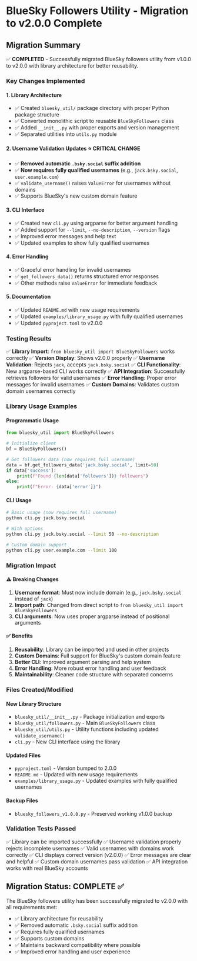 # BlueSky Followers Utility - Migration to v2.0.0 Complete

## Migration Summary

✅ **COMPLETED** - Successfully migrated BlueSky followers utility from v1.0.0 to v2.0.0 with library architecture for better reusability.

### Key Changes Implemented

#### 1. **Library Architecture**
- ✅ Created `bluesky_util/` package directory with proper Python package structure
- ✅ Converted monolithic script to reusable `BlueSkyFollowers` class
- ✅ Added `__init__.py` with proper exports and version management
- ✅ Separated utilities into `utils.py` module

#### 2. **Username Validation Updates** ⭐ **CRITICAL CHANGE**
- ✅ **Removed automatic `.bsky.social` suffix addition**
- ✅ **Now requires fully qualified usernames** (e.g., `jack.bsky.social`, `user.example.com`)
- ✅ `validate_username()` raises `ValueError` for usernames without domains
- ✅ Supports BlueSky's new custom domain feature

#### 3. **CLI Interface**
- ✅ Created new `cli.py` using argparse for better argument handling
- ✅ Added support for `--limit`, `--no-description`, `--version` flags
- ✅ Improved error messages and help text
- ✅ Updated examples to show fully qualified usernames

#### 4. **Error Handling**
- ✅ Graceful error handling for invalid usernames
- ✅ `get_followers_data()` returns structured error responses
- ✅ Other methods raise `ValueError` for immediate feedback

#### 5. **Documentation**
- ✅ Updated `README.md` with new usage requirements
- ✅ Updated `examples/library_usage.py` with fully qualified usernames
- ✅ Updated `pyproject.toml` to v2.0.0

### Testing Results

✅ **Library Import**: `from bluesky_util import BlueSkyFollowers` works correctly
✅ **Version Display**: Shows v2.0.0 properly
✅ **Username Validation**: Rejects `jack`, accepts `jack.bsky.social`
✅ **CLI Functionality**: New argparse-based CLI works correctly
✅ **API Integration**: Successfully retrieves followers for valid usernames
✅ **Error Handling**: Proper error messages for invalid usernames
✅ **Custom Domains**: Validates custom domain usernames correctly

### Library Usage Examples

#### Programmatic Usage
```python
from bluesky_util import BlueSkyFollowers

# Initialize client
bf = BlueSkyFollowers()

# Get followers data (now requires full username)
data = bf.get_followers_data('jack.bsky.social', limit=50)
if data['success']:
    print(f"Found {len(data['followers'])} followers")
else:
    print(f"Error: {data['error']}")
```

#### CLI Usage
```bash
# Basic usage (now requires full username)
python cli.py jack.bsky.social

# With options
python cli.py jack.bsky.social --limit 50 --no-description

# Custom domain support
python cli.py user.example.com --limit 100
```

### Migration Impact

#### ⚠️ **Breaking Changes**
1. **Username format**: Must now include domain (e.g., `jack.bsky.social` instead of `jack`)
2. **Import path**: Changed from direct script to `from bluesky_util import BlueSkyFollowers`
3. **CLI arguments**: Now uses proper argparse instead of positional arguments

#### ✅ **Benefits**
1. **Reusability**: Library can be imported and used in other projects
2. **Custom Domains**: Full support for BlueSky's custom domain feature
3. **Better CLI**: Improved argument parsing and help system
4. **Error Handling**: More robust error handling and user feedback
5. **Maintainability**: Cleaner code structure with separated concerns

### Files Created/Modified

#### New Library Structure
- `bluesky_util/__init__.py` - Package initialization and exports
- `bluesky_util/followers.py` - Main `BlueSkyFollowers` class
- `bluesky_util/utils.py` - Utility functions including updated `validate_username()`
- `cli.py` - New CLI interface using the library

#### Updated Files
- `pyproject.toml` - Version bumped to 2.0.0
- `README.md` - Updated with new usage requirements
- `examples/library_usage.py` - Updated examples with fully qualified usernames

#### Backup Files
- `bluesky_followers_v1.0.0.py` - Preserved working v1.0.0 backup

### Validation Tests Passed

✅ Library can be imported successfully
✅ Username validation properly rejects incomplete usernames
✅ Valid usernames with domains work correctly
✅ CLI displays correct version (v2.0.0)
✅ Error messages are clear and helpful
✅ Custom domain usernames pass validation
✅ API integration works with real BlueSky accounts

## Migration Status: **COMPLETE** ✅

The BlueSky followers utility has been successfully migrated to v2.0.0 with all requirements met:
- ✅ Library architecture for reusability
- ✅ Removed automatic `.bsky.social` suffix addition
- ✅ Requires fully qualified usernames
- ✅ Supports custom domains
- ✅ Maintains backward compatibility where possible
- ✅ Improved error handling and user experience
